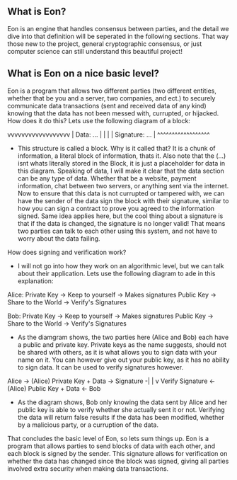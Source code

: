 What is Eon?
---
Eon is an engine that handles consensus between parties, and the detail we dive into that definition will be seperated in the following sections. That way those new to the project, general cryptographic consensus, or just computer science can still understand this beautiful project!

What is Eon on a nice basic level?
---
Eon is a program that allows two different parties (two different entities, whether that be you and a server, two companies, and ect.) to securely communicate data transactions (sent and received data of any kind) knowing that the data has not been messed with, currupted, or hijacked. How does it do this? Lets use the following diagram of a block:

vvvvvvvvvvvvvvvvvv
| Data: ...      |
|                |
| Signature: ... |
^^^^^^^^^^^^^^^^^^

- This structure is called a block. Why is it called that? It is a chunk of information, a literal block of information, thats it. Also note that the (...) isnt whats literally stored in the Block, it is just a placeholder for data in this diagram. Speaking of data, I will make it clear that the data section can be any type of data. Whether that be a website, payment information, chat between two servers, or anything sent via the internet. Now to ensure that this data is not currupted or tampered with, we can have the sender of the data sign the block with their signature, similar to how you can sign a contract to prove you agreed to the information signed. Same idea applies here, but the cool thing about a signature is that if the data is changed, the signature is no longer valid! That means two parties can talk to each other using this system, and not have to worry about the data failing. 

How does signing and verification work?

- I will not go into how they work on an algorithmic level, but we can talk about their application. Lets use the following diagram to ade in this explanation:

Alice:
Private Key -> Keep to yourself -> Makes signatures
Public Key -> Share to the World -> Verify's Signatures

Bob:
Private Key -> Keep to yourself -> Makes signatures
Public Key -> Share to the World -> Verify's Signatures

- As the diamgram shows, the two parties here (Alice and Bob) each have a public and private key. Private keys as the name suggests, should not be shared with others, as it is what allows you to sign data with your name on it. You can however give out your public key, as it has no ability to sign data. It can be used to verify signatures however. 

Alice -> (Alice) Private Key + Data -> Signature -|
                                                  |
                                                  v
Verify Signature <- (Alice) Public Key + Data <- Bob

- As the diagram shows, Bob only knowing the data sent by Alice and her public key is able to verify whether she actually sent it or not. Verifying the data will return false results if the data has been modified, whether by a malicious party, or a curruption of the data.

That concludes the basic level of Eon, so lets sum things up. Eon is a program that allows parties to send blocks of data with each other, and each block is signed by the sender. This signature allows for verification on whether the data has changed since the block was signed, giving all parties involved extra security when making data transactions.